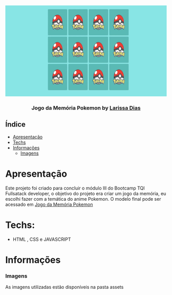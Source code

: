 <br />
<p align="center">
    <img src="https://github.com/QueenieBloom/JOGO-DA-MEMORIA-POKEMON/blob/main/assets/images/jogo_da_memoria.gif" alt="Logo" width="800">

  <h3 align="center">Jogo da Memória Pokemon by <a href="https://www.linkedin.com/in/larissa-dias-0740ba219/">Larissa Dias</a></h3>


## Índice
* [Apresentação](#apresentação)
* [Techs](#techs)
* [Informações](#informações)  
  * [Imagens](#imagens)

# Apresentação
Este projeto foi criado para concluir o módulo III do Bootcamp TQI Fullsatack developer, o objetivo do projeto era criar um jogo da memória, eu escolhi fazer com a temática do anime Pokemon. O modelo final pode ser acessado em <a href="https://queeniebloom.github.io/JOGO-DA-MEMORIA-POKEMON/">Jogo da Memória Pokemon</a>

# Techs: 
- HTML , CSS e JAVASCRIPT

# Informações
### Imagens
As imagens utilizadas estão disponíveis na pasta assets
